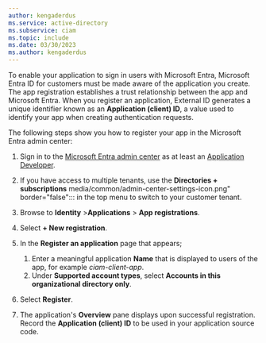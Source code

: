 ```yaml
---
author: kengaderdus
ms.service: active-directory
ms.subservice: ciam
ms.topic: include
ms.date: 03/30/2023
ms.author: kengaderdus
---
```

<!--Doesn't apply to daemon app-->

To enable your application to sign in users with Microsoft Entra, Microsoft Entra ID for customers must be made aware of the application you create. The app registration establishes a trust relationship between the app and Microsoft Entra. When you register an application, External ID generates a unique identifier known as an **Application (client) ID**, a value used to identify your app when creating authentication requests.

The following steps show you how to register your app in the Microsoft Entra admin center:

1. Sign in to the [Microsoft Entra admin center](https://entra.microsoft.com) as at least an [Application Developer](~/identity/role-based-access-control/permissions-reference.md#application-developer).
1. If you have access to multiple tenants, use the **Directories + subscriptions** media/common/admin-center-settings-icon.png" border="false"::: in the top menu to switch to your customer tenant. 
1. Browse to **Identity** >**Applications** > **App registrations**.
1. Select **+ New registration**.
1. In the **Register an application** page that appears;

    1. Enter a meaningful application **Name** that is displayed to users of the app, for example *ciam-client-app*.
    1. Under **Supported account types**, select **Accounts in this organizational directory only**.

1. Select **Register**.
1. The application's **Overview** pane displays upon successful registration. Record the **Application (client) ID** to be used in your application source code.
